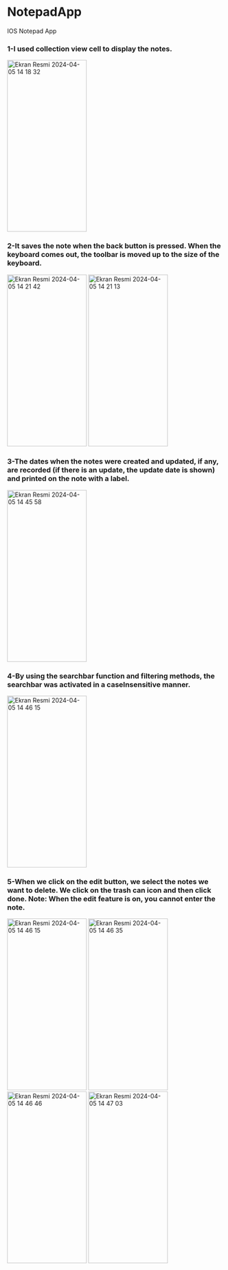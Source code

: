 # NotepadApp
 IOS Notepad App

 ### 1-I used collection view cell to display the notes.
<img width="185" height="400" alt="Ekran Resmi 2024-04-05 14 18 32" src="https://github.com/seymakayack/NotepadApp/assets/126356442/ff773e33-1cc6-4f06-b74b-9110ea56ab41">

 ### 2-It saves the note when the back button is pressed. When the keyboard comes out, the toolbar is moved up to the size of the keyboard.
<img width="185" height="400" alt="Ekran Resmi 2024-04-05 14 21 42" src="https://github.com/seymakayack/NotepadApp/assets/126356442/509d0c52-bbbd-44d8-af3d-cbf7a2d024db">
<img width="185" height="400" alt="Ekran Resmi 2024-04-05 14 21 13" src="https://github.com/seymakayack/NotepadApp/assets/126356442/024f354e-23d6-493e-9934-9cfad25f6504">

 ### 3-The dates when the notes were created and updated, if any, are recorded (if there is an update, the update date is shown) and printed on the note with a label.
<img width="185" height="400" alt="Ekran Resmi 2024-04-05 14 45 58" src="https://github.com/seymakayack/NotepadApp/assets/126356442/e30625fb-f8d8-4ffa-8f93-f827bc2466e9">

 ### 4-By using the searchbar function and filtering methods, the searchbar was activated in a caseInsensitive manner.
<img width="185" height="400" alt="Ekran Resmi 2024-04-05 14 46 15" src="https://github.com/seymakayack/NotepadApp/assets/126356442/11cc80fc-cde2-4afc-99f1-00de041a3181">

 ### 5-When we click on the edit button, we select the notes we want to delete. We click on the trash can icon and then click done. Note: When the edit feature is on, you cannot enter the note.
<img width="185" height="400" alt="Ekran Resmi 2024-04-05 14 46 15" src="https://github.com/seymakayack/NotepadApp/assets/126356442/c63320bc-777a-4cc6-acfa-46e07c63d5fb"> <img width="185" height="400" alt="Ekran Resmi 2024-04-05 14 46 35" src="https://github.com/seymakayack/NotepadApp/assets/126356442/4620cb0d-fb59-4867-bb54-8f42d3393f3a"> <img width="185" height="400" alt="Ekran Resmi 2024-04-05 14 46 46" src="https://github.com/seymakayack/NotepadApp/assets/126356442/074d9e1f-e27f-48a5-b283-66f87ff98864"> <img width="185" height="400" alt="Ekran Resmi 2024-04-05 14 47 03" src="https://github.com/seymakayack/NotepadApp/assets/126356442/503b8f04-62d9-4d42-b16a-619332d242e3">





